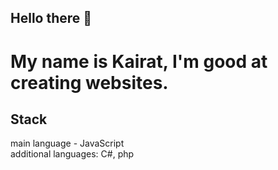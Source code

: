 ## Hello there 👋
# My name is Kairat, I'm good at creating websites.

## Stack
main language - JavaScript   
additional languages: C#, php
